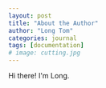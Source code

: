 ```yaml
---
layout: post
title: "About the Author"
author: "Long Tom"
categories: journal
tags: [documentation]
# image: cutting.jpg
---
```


Hi there! I'm Long.